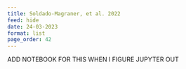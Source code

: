 ```yaml
---
title: Soldado-Magraner, et al. 2022
feed: hide
date: 24-03-2023
format: list
page_order: 42
---
```



ADD NOTEBOOK FOR THIS WHEN I FIGURE JUPYTER OUT